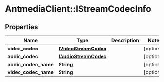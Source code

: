 # AntmediaClient::IStreamCodecInfo

## Properties
Name | Type | Description | Notes
------------ | ------------- | ------------- | -------------
**video_codec** | [**IVideoStreamCodec**](IVideoStreamCodec.md) |  | [optional] 
**audio_codec** | [**IAudioStreamCodec**](IAudioStreamCodec.md) |  | [optional] 
**audio_codec_name** | **String** |  | [optional] 
**video_codec_name** | **String** |  | [optional] 


